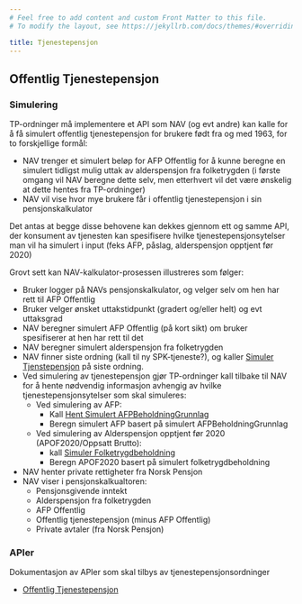 ```yaml
---
# Feel free to add content and custom Front Matter to this file.
# To modify the layout, see https://jekyllrb.com/docs/themes/#overriding-theme-defaults

title: Tjenestepensjon
---
```

## Offentlig Tjenestepensjon

### Simulering
TP-ordninger må implementere et API som NAV (og evt andre) kan kalle for å få simulert offentlig tjenestepensjon for brukere født 
fra og med 1963, for to forskjellige formål:
* NAV trenger et simulert beløp for AFP Offentlig for å kunne beregne en simulert tidligst mulig uttak av alderspensjon fra folketrygden (i første omgang vil NAV beregne dette selv, men etterhvert vil det være ønskelig at dette hentes fra TP-ordninger)
* NAV vil vise hvor mye brukere får i offentlig tjenestepensjon i sin pensjonskalkulator

Det antas at begge disse behovene kan dekkes gjennom ett og samme API, der konsument av tjenesten kan spesifisere hvilke tjenestepensjonsytelser man vil ha simulert i input (feks AFP, påslag, alderspensjon opptjent før 2020)

Grovt sett kan NAV-kalkulator-prosessen illustreres som følger:
* Bruker logger på NAVs pensjonskalkulator, og velger selv om hen har rett til AFP Offentlig
* Bruker velger ønsket uttakstidpunkt (gradert og/eller helt) og evt uttaksgrad
* NAV beregner simulert AFP Offentlig (på kort sikt) om bruker spesifiserer at hen har rett til det
* NAV beregner simulert alderspensjon fra folketrygden
* NAV finner siste ordning (kall til ny SPK-tjeneste?), og kaller [Simuler Tjenstepensjon](api/offentligtjenestepensjon/tjenestepensjon.html) på siste ordning.
* Ved simulering av tjenestepensjon gjør TP-ordninger kall tilbake til NAV for å hente nødvendig informasjon avhengig av hvilke tjenestepensjonsytelser som skal simuleres:
    * Ved simulering av AFP:
      * Kall [Hent Simulert AFPBeholdningGrunnlag](https://navikt.github.io/pensjon-ekstern-api/api/afpgrunnlagbeholdning/afp-grunnlag-beholdning.html)
      * Beregn simulert AFP basert på simulert AFPBeholdningGrunnlag
    * Ved simulering av Alderspensjon opptjent før 2020 (APOF2020/Oppsatt Brutto):
      * kall [Simuler Folketrygdbeholdning](https://pensjonssimulator.ekstern.dev.nav.no/swagger-ui/index.html#/beholdning-controller/simulerFolketrygdbeholdning)
      * Beregn APOF2020 basert på simulert folketrygdbeholdning
* NAV henter private rettigheter fra Norsk Pensjon
* NAV viser i pensjonskalkualtoren:
  * Pensjonsgivende inntekt
  * Alderspensjon fra folketrygden
  * AFP Offentlig
  * Offentlig tjenestepensjon (minus AFP Offentlig)
  * Private avtaler (fra Norsk Pensjon)

### APIer

Dokumentasjon av APIer som skal tilbys av tjenestepensjonsordninger

* [Offentlig Tjenestepensjon](api/offentligtjenestepensjon/tjenestepensjon.html)